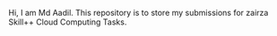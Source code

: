 Hi, I am Md Aadil. This repository is to store my submissions for zairza Skill++ Cloud Computing Tasks.

